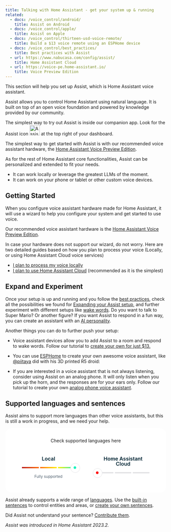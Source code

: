 ```yaml
---
title: Talking with Home Assistant - get your system up & running
related:
  - docs: /voice_control/android/
    title: Assist on Android
  - docs: /voice_control/apple/
    title: Assist on Apple
  - docs: /voice_control/thirteen-usd-voice-remote/
    title: Build a $13 voice remote using an ESPHome device
  - docs: /voice_control/best_practices/
    title: Best practices with Assist
  - url: https://www.nabucasa.com/config/assist/
    title: Home Assistant Cloud
  - url: https://voice-pe.home-assistant.io/
    title: Voice Preview Edition
---
```


This section will help you set up Assist, which is Home Assistant voice assistant.

Assist allows you to control Home Assistant using natural language. It is built on top of an open voice foundation and powered by knowledge provided by our community.

The simplest way to try out Assist is inside our companion app. Look for the Assist icon <img src='/images/assist/assist-icon.svg' alt='Assist icon' style='height: 32px' class='no-shadow'> at the top right of your dashboard.

The simplest way to get started with Assist is with our recommended voice assistant hardware, the [Home Assistant Voice Preview Edition](/voice-pe/).

As for the rest of Home Assistant core functionalities, Assist can be personalized and extended to fit your needs.

- It can work locally or leverage the greatest LLMs of the moment.
- It can work on your phone or tablet or other custom voice devices.

<lite-youtube videoid="XF53wUbeLxA" videotitle="Voice at Home Assistant"></lite-youtube>

## Getting Started

When you configure voice assistant hardware made for Home Assistant, it will use a wizard to help you configure your system and get started to use voice.

Our recommended voice assistant hardware is the [Home Assistant Voice Preview Edition](/voice-pe/).

In case your hardware does not support our wizard, do not worry. Here are two detailed guides based on how you plan to process your voice (Locally, or using Home Assistant Cloud voice services)

- [I plan to process my voice locally](/voice_control/voice_remote_local_assistant/)
- [I plan to use Home Assistant Cloud](/voice_control/voice_remote_cloud_assistant/) (recommended as it is the simplest)

## Expand and Experiment

Once your setup is up and running and you follow the [best practices](/voice_control/best_practices), check all the possibilities we found for [Expanding your Assist setup](/voice_control/expanding_assist), and further experiment with different setups like [wake words](/voice_control/about_wake_word/). Do you want to talk to Super Mario? Or another figure? If you want Assist to respond in a fun way, you can create an assistant with an [AI personality](/voice_control/assist_create_open_ai_personality/).

Another things you can do to further push your setup:

- Voice assistant devices allow you to add Assist to a room and respond to wake words. Follow our tutorial to [create your own for just $13.](/voice_control/thirteen-usd-voice-remote/)

- You can use [ESPHome](https://www.esphome.io/components/voice_assistant.html) to create your own awesome voice assistant, like [@piitaya](https://github.com/piitaya) did with his 3D printed R5 droid:

- If you are interested in a voice assistant that is not always listening, consider using Assist on an analog phone. It will only listen when you pick up the horn, and the responses are for your ears only. Follow our tutorial to create your own [analog phone voice assistant](/voice_control/worlds-most-private-voice-assistant/).


## Supported languages and sentences

Assist aims to support more languages than other voice assistants, but this is still a work in progress, and we need your help.

<link rel="stylesheet" href="https://cdn.jsdelivr.net/gh/bluzky/nice-select2@2.1.0/dist/css/nice-select2.css">
<script src="https://cdn.jsdelivr.net/gh/bluzky/nice-select2@2.1.0/dist/js/nice-select2.js"></script>

<div class="language-card">
	<div class="form-title h3">Check supported languages here</div>
	<div class="input-wrapper">
		<select id="language-select">
			<option data-display="Select">Choose your language</option>
			<option value="en-US">English</option>
			<option value="es-ES">Spanish</option>
			<option value="pt-BR">Portuguese</option>
			<option value="de-DE">German</option>
			<option value="it-IT">Italian</option>
			<option value="ru-RU">Russian</option>
			<option value="ja-JP">Japanese</option>
			<option value="tr-TR">Turkish</option>
			<option value="ko-KR">Korean</option>
			<option value="fr-FR">French</option>
			<option value="ca-ES">Catalan</option>
			<option value="pl-PL">Polish</option>
			<option value="nl-BE">Dutch</option>
			<option value="id-ID">Indonesian</option>
			<option value="zh-HK">Chinese (Cantonese)</option>
			<option value="zh-CN">Chinese (Mandarin)</option>
			<option value="ms-MY">Malay</option>
			<option value="sv-SE">Swedish</option>
			<option value="uk-UA">Ukrainian</option>
			<option value="th-TH">Thai</option>
			<option value="vi-VN">Vietnamese</option>
			<option value="fi-FI">Finnish</option>
			<option value="no-NO">Norwegian</option>
			<option value="gl-ES">Galician</option>
			<option value="ar-JO">Arabic</option>
			<option value="ur-IN">Urdu</option>
			<option value="el-GR">Greek</option>
			<option value="ro-RO">Romanian</option>
			<option value="da-DK">Danish</option>
			<option value="ta-IN">Tamil</option>
			<option value="hr-HR">Croatian</option>
			<option value="mk-MK">Macedonian</option>
			<option value="sk-SK">Slovak</option>
			<option value="he-IL">Hebrew</option>
			<option value="sr-RS">Serbian</option>
			<option value="hu-HU">Hungarian</option>
			<option value="bg-BG">Bulgarian</option>
			<option value="cs-CZ">Czech</option>
			<option value="bs-BA">Bosnian</option>
			<option value="sl-SI">Slovenian</option>
			<option value="az-AZ">Azerbaijani</option>
			<option value="et-EE">Estonian</option>
			<option value="lv-LV">Latvian</option>
			<option value="af-ZA">Afrikaans</option>
			<option value="cy-GB">Welsh</option>
			<option value="fa-IR">Persian</option>
			<option value="lt-LT">Lithuanian</option>
			<option value="jv-ID">Javanese</option>
			<option value="sw-KE">Swahili</option>
			<option value="sw-TZ">Swahili</option>
			<option value="is-IS">Icelandic</option>
			<option value="mt-MT">Maltese</option>
			<option value="ps-AF">Pashto</option>
			<option value="mr-IN">Marathi</option>
			<option value="bn-IN">Bengali</option>
			<option value="lb-LU">Luxembourgish</option>
			<option value="hi-IN">Hindi</option>
			<option value="gu-IN">Gujarati</option>
			<option value="km-KH">Khmer</option>
			<option value="ne-NP">Nepali</option>
			<option value="lo-LA">Lao</option>
			<option value="te-IN">Telugu</option>
			<option value="kn-IN">Kannada</option>
			<option value="ml-IN">Malayalam</option>
			<option value="kk-KZ">Kazakh</option>
			<option value="so-SO">Somali</option>
			<option value="uz-UZ">Uzbek</option>
			<option value="ka-GE">Georgian</option>
			<option value="my-MM">Burmese</option>
			<option value="mn-MN">Mongolian</option>
			<option value="hy-AM">Armenian</option>
			<option value="am-ET">Amharic</option>
			<option value="nb-NO">Norwegian Bokmål</option>
			<option value="eu-ES">Basque</option>
			<option value="fil-PH">Filipino</option>
			<option value="ga-IE">Irish</option>
			<option value="si-LK">Sinhala</option>
			<option value="sq-AL">Albanian</option>
			<option value="su-ID">Sundanese</option>
			<option value="wuu-CN">Shanghainese</option>
			<option value="yue-CN">Cantonese</option>
			<option value="zu-ZA">Zulu</option>
		</select>
	</div>
	<div class="supported-cards">
		<div class="supported-card local warning" data-state="3">
			<div class="heading">
				<span>Local</span>
			</div>
			<div class="state-bar">
				<span></span><span></span><span></span>
			</div>
			<div class="info state-0">Not supported</div>
			<div class="info state-1">Needs more work</div>
			<div class="info state-2">Usable</div>
			<div class="info state-3">Fully supported</div>
		</div>
		<div class="supported-card cloud check" data-state="-1">
			<div class="heading">
				<span>Home Assistant Cloud</span>
			</div>
			<div class="state-bar">
				<span></span><span></span><span></span>
			</div>
			<div class="info state-0">Not supported</div>
			<div class="info state-1">Needs more work</div>
			<div class="info state-2">Usable</div>
			<div class="info state-3">Fully supported</div>
		</div>
	</div>
</div>

<style>
.nice-select {
	--grid-width: 6;
	box-shadow: 0 4px 12px 0px rgba(0, 35, 50, 0.2);
	border: unset;
	border-radius: 40px;
	line-height: 40px;
	height: 40px;
	width: 100%;
	max-width: calc(var(--grid-width) * var(--grid-m));

	.list {
		margin: 0;
	}
}

.language-card {
	display: flex;
	flex-direction: column;
	align-items: center;
	justify-content: center;
	background-color: #ffffff;
	border-radius: 20px;
	padding: 30px 20px 40px 20px;
	height: calc(var(--grid-m) * 16);
	text-align: center;

	.input-wrapper{
		select{
			visibility: hidden;
			position: absolute;
		}
	}

	.supported-cards {
		display: flex;
		gap: 20px 40px;
		flex-wrap: wrap;
		width: 100%;
		margin-top: 40px;
		justify-content: center;
	}

	.supported-card {
		border-radius: 12px;
		align-items: center;
		color: #002332;
		display: flex;
		flex-direction: column;
		gap: 8px;
		height: 74px;
		/* margin-top: 19px; */
		max-width: 170px;
		margin: 0 12px;
		opacity: 1;
		position: relative;
		transition: border-color 0.2s, background-color 0.2s, opacity 0.2s;
		width: 100%;
		.heading {
			align-items: center;
			display: flex;
			gap: 12px;
			line-height: 1;
		}

		.heading span {
			font-size: 1rem;
			font-weight: 600;
		}

		.info {
			display: none;
			color: #4f606e;
			font-size: 0.75rem;
		}

		.state-bar {
			height: 4px;
			position: relative;
			display: flex;
			max-width: 166px;
			width: 100%;
			gap: 4px;
			margin: 10px 0;
		}

		.state-bar span {
			flex-grow: 1;
			flex-basis: 0;
			height: 4px;
			border-radius: 4px;
			position: relative;
			background-color: #e2e2e5;
		}

		.state-bar span:after {
			content: "";
			position: absolute;
			inset: 0;
			opacity: 0;
			transition: opacity 0.5s ease-out;
		}

		&[data-state="1"] .state-bar span:nth-child(1):after,
		&[data-state="2"] .state-bar span:nth-child(1):after,
		&[data-state="3"] .state-bar span:nth-child(1):after {
			background: linear-gradient(90deg, #ba1b1b 0%, #ff6b02 100%);
			opacity: 1;
		}

		&[data-state="2"] .state-bar span:nth-child(2):after,
		&[data-state="3"] .state-bar span:nth-child(2):after {
			background: linear-gradient(90deg, #ff6b02 0%, #fe0 100%);
			opacity: 1;
		}

		&[data-state="3"] .state-bar span:nth-child(3):after {
			background: linear-gradient(90deg, #fe0 0%, #16f3be 100%);
			opacity: 1;
		}

		.state-bar:before {
			content: "";
			background-color: #ffffff;
			width: 28px;
			height: 28px;
			border-radius: 50%;
			position: absolute;
			top: -12px;
			left: -12px;
			border: 1px solid #e2e2e5;
			transition: left 0.5s ease-out, background-color 0.5s ease-out;
			z-index: 1;
		}

		.state-bar:after {
			content: "";
			background-color: red;
			width: 8px;
			height: 8px;
			border-radius: 50%;
			position: absolute;
			top: -2px;
			left: -2px;
			transition: left 0.5s ease-out, background-color 0.5s ease-out;
			z-index: 1;
		}

		&[data-state="0"] .info.state-0 {
			display: block;
		}

		&[data-state="0"] .state-bar:before {
			left: calc(-14px + ((100% / 3) * 0));
		}

		&[data-state="0"] .state-bar:after {
			background-color: #ba1b1b;
			left: calc(-4px + ((100% / 3) * 0));
		}

		&[data-state="1"] .info.state-1 {
			display: block;
		}

		&[data-state="1"] .state-bar:before {
			left: calc(-14px + ((100% / 3) * 1));
		}

		&[data-state="1"] .state-bar:after {
			background-color: #ff6b02;
			left: calc(-4px + ((100% / 3) * 1));
		}

		&[data-state="1"] .state-bar:after {
		}

		&[data-state="2"] .info.state-2 {
			display: block;
		}

		&[data-state="2"] .state-bar:before {
			left: calc(-14px + ((100% / 3) * 2));
		}

		&[data-state="2"] .state-bar:after {
			background-color: #fe0;
			left: calc(-4px + ((100% / 3) * 2));
		}

		&[data-state="3"] .info.state-3 {
			display: block;
		}

		&[data-state="3"] .state-bar:before {
			left: calc(-14px + ((100% / 3) * 3));
		}

		&[data-state="3"] .state-bar:after {
			background-color: #16f3be;
			left: calc(-4px + ((100% / 3) * 3));
		}
	}
}
</style>
<script>
document.addEventListener("DOMContentLoaded", function () {
	registerNiceSelect();
	registerLanguageSelectChange();
});

let languageSelect = null;
function registerNiceSelect() {
	languageSelect = NiceSelect.bind(
		document.querySelector("select#language-select"),
		{ searchable: true }
	);
}

function registerLanguageSelectChange() {
	const browserLocale = navigator.language || navigator.userLanguage;

	updateLanguageSupports(browserLocale);

	document
		.querySelector("#language-select")
		.addEventListener("change", function (e) {
			updateLanguageSupports(e.target.value);
		});
}

function updateLanguageSupports(locale = null) {
	let data = {
		"en-US": [3, 3],
		"es-ES": [3, 3],
		"pt-BR": [3, 3],
		"de-DE": [3, 3],
		"it-IT": [2, 2],
		"ru-RU": [2, 2],
		"ja-JP": [0, 0],
		"tr-TR": [0, 1],
		"ko-KR": [0, 1],
		"fr-FR": [0, 3],
		"ca-ES": [0, 3],
		"pl-PL": [0, 3],
		"nl-BE": [0, 3],
		"id-ID": [0, 1],
		"zh-HK": [0, 2],
		"zh-CN": [0, 1],
		"ms-MY": [0, 1],
		"sv-SE": [0, 2],
		"uk-UA": [0, 2],
		"th-TH": [0, 1],
		"vi-VN": [0, 1],
		"fi-FI": [0, 3],
		"no-NO": [0, 0],
		"gl-ES": [0, 2],
		"ar-JO": [0, 2],
		"ur-IN": [0, 0],
		"el-GR": [0, 1],
		"ro-RO": [0, 3],
		"da-DK": [0, 2],
		"ta-IN": [0, 0],
		"hr-HR": [0, 3],
		"mk-MK": [0, 0],
		"sk-SK": [0, 1],
		"he-IL": [0, 2],
		"sr-RS": [0, 1],
		"hu-HU": [0, 3],
		"bg-BG": [0, 2],
		"cs-CZ": [0, 1],
		"bs-BA": [0, 0],
		"sl-SI": [0, 2],
		"az-AZ": [0, 0],
		"et-EE": [0, 1],
		"lv-LV": [0, 1],
		"af-ZA": [0, 0],
		"cy-GB": [0, 0],
		"fa-IR": [0, 1],
		"lt-LT": [0, 1],
		"jv-ID": [0, 0],
		"sw-KE": [0, 0],
		"sw-TZ": [0, 0],
		"is-IS": [0, 1],
		"mt-MT": [0, 0],
		"ps-AF": [0, 0],
		"mr-IN": [0, 0],
		"bn-IN": [0, 0],
		"lb-LU": [0, 0],
		"hi-IN": [0, 0],
		"gu-IN": [0, 0],
		"km-KH": [0, 0],
		"ne-NP": [0, 0],
		"lo-LA": [0, 0],
		"te-IN": [0, 1],
		"kn-IN": [0, 0],
		"ml-IN": [0, 1],
		"kk-KZ": [0, 0],
		"so-SO": [0, 0],
		"uz-UZ": [0, 0],
		"ka-GE": [0, 1],
		"my-MM": [0, 0],
		"mn-MN": [0, 0],
		"hy-AM": [0, 0],
		"am-ET": [0, 0],
		"nb-NO": [0, 3],
		"eu-ES": [0, 1],
		"fil-PH": [0, 0],
		"ga-IE": [0, 0],
		"si-LK": [0, 0],
		"sq-AL": [0, 0],
		"su-ID": [0, 0],
		"wuu-CN": [0, 0],
		"yue-CN": [0, 0],
		"zu-ZA": [0, 0]
	};

	let elems = document.querySelectorAll(".supported-cards .supported-card");
	if (!elems) return;

	let supports = data[locale];
	let foundLocale = locale;
	if (!supports) {
		Object.keys(data).forEach((key) => {
			if (key.split("-")[0] === locale.split("-")[0]) {
				supports = data[key];
				foundLocale = key;
			}
		});
	}
	if (!supports) return;

	document.querySelector("#language-select").value = foundLocale;
	languageSelect.update();

	elems.forEach((elem) => elem.setAttribute("data-state", "-1"));

	elems.forEach((elem, index) => {
		// set data-state to the value of the value
		elem.setAttribute("data-state", supports[index]);
	});
}
</script>



Assist already supports a wide range of [languages](https://developers.home-assistant.io/docs/voice/intent-recognition/supported-languages). Use the [built-in sentences](/voice_control/builtin_sentences) to control entities and areas, or [create your own sentences](/voice_control/custom_sentences/).



Did Assist not understand your sentence? [Contribute them](/voice_control/contribute-voice).

_Assist was introduced in Home Assistant 2023.2._
